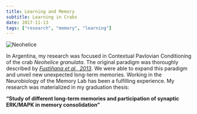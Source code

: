 ```yaml
---
title: Learning and Memory
subtitle: Learning in Crabs
date: 2017-11-13
tags: ["research", "memory", "learning"]
---
```


![Neohelice](/img/neohelice.png)

In Argentina, my research was focused in Contextual Pavlovian Conditioning of the crab *Neohelice granulata*. The original paradigm was thoroughly described by [*Fustiñana et al., 2013*](https://www.ncbi.nlm.nih.gov/pubmed/23114692). We were able to expand this paradigm and unveil new unexpected long-term memories. Working in the Neurobiology of the Memory Lab has been a fulfilling experience. My research was materialized in my graduation thesis: 

**“Study of different long-term memories and participation of synaptic ERK/MAPK in memory consolidation”**